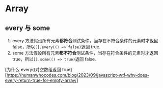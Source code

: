 # Array

## every 与 some
1. every 方法假设所有元素**都符合**测试条件，当存在不符合条件的元素时才返回 false，所以`[].every(() => false)`返回 true.
1. some   方法假设所有元素**都不符合**测试条件，当存在符合条件的元素时才返回 true，所以`[].some(() => true)`返回 false.

[为什么 every()对空数组返回 true][https://humanwhocodes.com/blog/2023/09/javascript-wtf-why-does-every-return-true-for-empty-array/]
